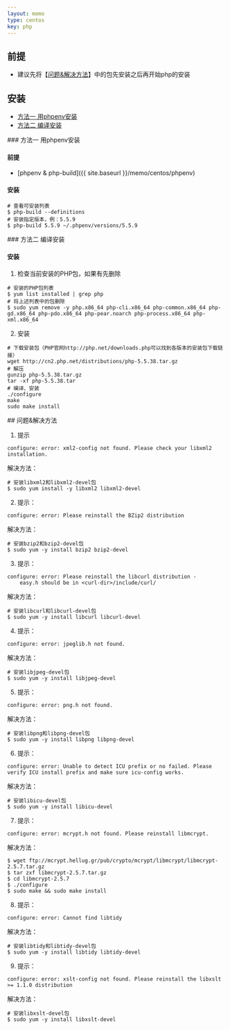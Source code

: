 ```yaml
---
layout: memo
type: centos
key: php
---
```


## 前提
- 建议先将【[问题&解决方法](#solutions)】中的包先安装之后再开始php的安装

## 安装

- [方法一 用phpenv安装](#phpenv)
- [方法二 编译安装](#build)

<div id="phpenv"></div>
### 方法一 用phpenv安装

#### 前提
- [phpenv & php-build]({{ site.baseurl }}/memo/centos/phpenv)

#### 安装
```shell
# 查看可安装列表
$ php-build --definitions
# 安装指定版本，例：5.5.9
$ php-build 5.5.9 ~/.phpenv/versions/5.5.9
```

<div id="build"></div>
### 方法二 编译安装

#### 安装
1. 检查当前安装的PHP包，如果有先删除
```shell
# 安装的PHP包列表
$ yum list installed | grep php
# 将上述列表中的包删除
$ sudo yum remove -y php.x86_64 php-cli.x86_64 php-common.x86_64 php-gd.x86_64 php-pdo.x86_64 php-pear.noarch php-process.x86_64 php-xml.x86_64
```

2. 安装
```shell
# 下载安装包（PHP官网http://php.net/downloads.php可以找到各版本的安装包下载链接）
wget http://cn2.php.net/distributions/php-5.5.38.tar.gz
# 解压
gunzip php-5.5.38.tar.gz
tar -xf php-5.5.38.tar
# 编译、安装
./configure
make
sudo make install
```

<div id="solutions"></div>
## 问题&解决方法

1. 提示
```shell
configure: error: xml2-config not found. Please check your libxml2 installation.
```
解决方法：
```shell
# 安装libxml2和libxml2-devel包
$ sudo yum install -y libxml2 libxml2-devel
```
2. 提示：
```shell
configure: error: Please reinstall the BZip2 distribution
```
解决方法：
```shell
# 安装bzip2和bzip2-devel包
$ sudo yum -y install bzip2 bzip2-devel
```
3. 提示：
```shell
configure: error: Please reinstall the libcurl distribution -
    easy.h should be in <curl-dir>/include/curl/
```
解决方法：
```shell
# 安装libcurl和libcurl-devel包
$ sudo yum -y install libcurl libcurl-devel
```
4. 提示：
```shell
configure: error: jpeglib.h not found.
```
解决方法：
```shell
# 安装libjpeg-devel包
$ sudo yum -y install libjpeg-devel
```
5. 提示：
```shell
configure: error: png.h not found.
```
解决方法：
```shell
# 安装libpng和libpng-devel包
$ sudo yum -y install libpng libpng-devel
```
6. 提示：
```shell
configure: error: Unable to detect ICU prefix or no failed. Please verify ICU install prefix and make sure icu-config works.
```
解决方法：
```shell
# 安装libicu-devel包
$ sudo yum -y install libicu-devel
```
7. 提示：
```shell
configure: error: mcrypt.h not found. Please reinstall libmcrypt.
```
解决方法：
```shell
$ wget ftp://mcrypt.hellug.gr/pub/crypto/mcrypt/libmcrypt/libmcrypt-2.5.7.tar.gz
$ tar zxf libmcrypt-2.5.7.tar.gz
$ cd libmcrypt-2.5.7
$ ./configure
$ sudo make && sudo make install
```
8. 提示：
```shell
configure: error: Cannot find libtidy
```
解决方法：
```shell
# 安装libtidy和libtidy-devel包
$ sudo yum -y install libtidy libtidy-devel
```
9. 提示：
```shell
configure: error: xslt-config not found. Please reinstall the libxslt >= 1.1.0 distribution
```
解决方法：
```shell
# 安装libxslt-devel包
$ sudo yum -y install libxslt-devel
```

